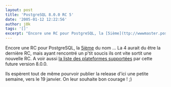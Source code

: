 ```yaml
---
layout: post
title: 'PostgreSQL 8.0.0 RC 5'
date: '2005-01-12 12:22:56'
author: j0k
tags: '[]'
excerpt: "Encore une RC pour PostgreSQL, la [5ième](ttp://wwwmaster.postgresql.org/download/mirrors-ftp) du nom ... La 4 aurait du être la dernière RC, mais ayant rencontré un p'tit soucis ils ont vite sortit une nouvelle RC.     \nA voir aussi [la liste des plateformes supportées](http://developer.postgresql.org/supported-platforms.html) par cette future      …"
---
```


Encore une RC pour PostgreSQL, la [5ième](ttp://wwwmaster.postgresql.org/download/mirrors-ftp) du nom ... La 4 aurait du être la dernière RC, mais ayant rencontré un p'tit soucis ils ont vite sortit une nouvelle RC.
A voir aussi [la liste des plateformes supportées](http://developer.postgresql.org/supported-platforms.html) par cette future version 8.0.0.

Ils espèrent tout de même pourvoir publier la release d'ici une petite semaine, vers le 19 janvier.   On leur souhaite bon courage ! ;)
